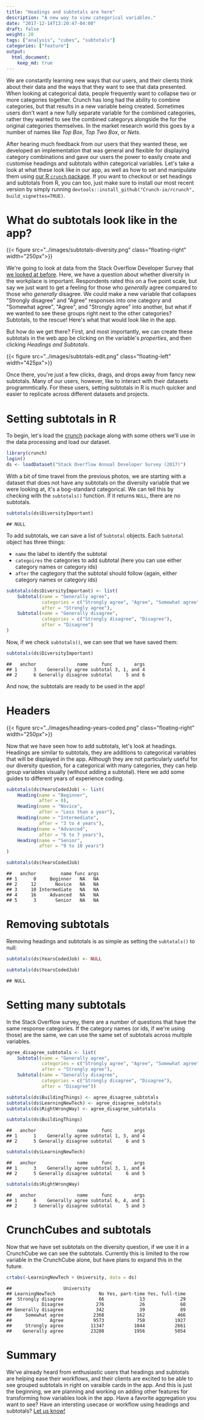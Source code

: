 ```yaml
---
title: "Headings and subtotals are here"
description: "A new way to view categorical variables."
date: "2017-12-14T13:20:47-04:00"
draft: false
weight: 20
tags: ["analysis", "cubes", "subtotals"]
categories: ["feature"]
output:
  html_document:
    keep_md: true
---
```


We are constantly learning new ways that our users, and their clients think about their data and the ways that they want to see that data presented. When looking at categorical data, people frequently want to collapse two or more categories together. Crunch has long had the ability to combine categories, but that results in a new variable being created. Sometimes users don't want a new fully separate variable for the combined categories, rather they wanted to see the combined categorys alongside the for the original categories themselves. In the market research world this goes by a number of names like _Top Box_, _Top Two Box_, or _Nets_.

After hearing much feedback from our users that they wanted these, we developed an implementation that was general and flexible for displaying category combinations and gave our users the power to easily create and customise headings and subtotals within categorical variables. Let's take a look at what these look like in our app, as well as how to set and manipulate them using [our R `crunch` package](http://crunch.io/r/crunch/). If you want to checkout or set headings and subtotals from R, you can too, just make sure to install our most recent version by simply running `devtools::install_github("Crunch-io/rcrunch", build_vignettes=TRUE)`.

# What do subtotals look like in the app?

{{< figure src="../images/subtotals-diversity.png" class="floating-right" width="250px">}}

We're going to look at data from the Stack Overflow Developer Survey that [we looked at before](../devs-as-users/). Here, we have a question about whether diversity in the workplace is important. Respondents rated this on a five point scale, but say we just want to get a feeling for those who _generally_ agree compared to those who _generally_ disagree. We could make a new variable that collapses "Strongly disagree" and "Agree" responses into one category and "Somewhat agree", "Agree", and "Strongly agree" into another, but what if we wanted to see these groups right next to the other categories? Subtotals, to the rescue! Here's what that would look like in the app.

But how do we get there? First, and most importantly, we can create these subtotals in the web app be clicking on the variable's _properties_, and then clicking _Headings and Subtotals_.

{{< figure src="../images/subtotals-edit.png" class="floating-left" width="425px">}}

Once there, you're just a few clicks, drags, and drops away from fancy new subtotals. Many of our users, however, like to interact with their datasets programmtically. For these users, setting subtotals in R is much quicker and easier to replicate across different datasets and projects.

# Setting subtotals in R

To begin, let's load the [crunch](http://crunch.io/r/crunch/) package along with some others we'll use in the data processing and load our dataset.





```r
library(crunch)
login()
ds <- loadDataset("Stack Overflow Annual Developer Survey (2017)")
```

With a bit of time travel from the previous photos, we are starting with a dataset that does not have any subtotals on the diversity variable that we were looking at, it's a bog-standard categorical. We can tell this by checking with the `subtotals()` function. If it returns `NULL`, there are no subtotals.


```r
subtotals(ds$DiversityImportant)
```

```
## NULL
```

To add subtotals, we can save a list of `Subtotal` objects. Each `Subtotal` object has three things:

* `name` the label to identify the subtotal
* `categoires` the categories to add subtotal (here you can use either category names or category ids)
* `after` the cagtegory that the subtotal should follow (again, either category names or category ids)


```r
subtotals(ds$DiversityImportant) <- list(
    Subtotal(name = "Generally agree",
             categories = c("Strongly agree", "Agree", "Somewhat agree"),
             after = "Strongly agree"),
    Subtotal(name = "Generally disagree",
             categories = c("Strongly disagree", "Disagree"),
             after = "Disagree")
)
```

Now, if we check `subtotals()`, we can see that we have saved them:


```r
subtotals(ds$DiversityImportant)
```

```
##   anchor               name     func        args
## 1      3    Generally agree subtotal 3, 1, and 4
## 2      6 Generally disagree subtotal     5 and 6
```

And now, the subtotals are ready to be used in the app!

# Headers
{{< figure src="../images/heading-years-coded.png" class="floating-right" width="250px">}}

Now that we have seen how to add subtotals, let's look at headings. Headings are similar to subtotals, they are additions to categorical variables that will be displayed in the app. Although they are not particularly useful for our diversity question, for a categorical with many categories, they can help group variables visually (without adding a subtotal). Here we add some guides to different years of experience coding.


```r
subtotals(ds$YearsCodedJob) <- list(
    Heading(name = "Beginner",
            after = 0),
    Heading(name = "Novice",
            after = "Less than a year"),
    Heading(name = "Intermediate",
            after = "3 to 4 years"),
    Heading(name = "Advanced",
            after = "6 to 7 years"),
    Heading(name = "Senior",
            after = "9 to 10 years")
)

subtotals(ds$YearsCodedJob)
```

```
##   anchor         name func args
## 1      0     Beginner   NA   NA
## 2     12       Novice   NA   NA
## 3     10 Intermediate   NA   NA
## 4     16     Advanced   NA   NA
## 5      3       Senior   NA   NA
```

# Removing subtotals
Removing headings and subtotals is as simple as setting the `subtotals()` to null:


```r
subtotals(ds$YearsCodedJob) <- NULL

subtotals(ds$YearsCodedJob)
```

```
## NULL
```

# Setting many subtotals 

In the Stack Overflow survey, there are a number of questions that have the same response categories. If the category names (or ids, if we're using those) are the same, we can use the same set of subtotals across multiple variables.


```r
agree_disagree_subtotals <- list(
    Subtotal(name = "Generally agree",
             categories = c("Strongly agree", "Agree", "Somewhat agree"),
             after = "Strongly agree"),
    Subtotal(name = "Generally disagree",
             categories = c("Strongly disagree", "Disagree"),
             after = "Disagree"))
```


```r
subtotals(ds$BuildingThings) <- agree_disagree_subtotals
subtotals(ds$LearningNewTech) <- agree_disagree_subtotals
subtotals(ds$RightWrongWay) <- agree_disagree_subtotals

subtotals(ds$BuildingThings)
```

```
##   anchor               name     func        args
## 1      1    Generally agree subtotal 1, 3, and 4
## 2      5 Generally disagree subtotal     6 and 5
```

```r
subtotals(ds$LearningNewTech)
```

```
##   anchor               name     func        args
## 1      3    Generally agree subtotal 3, 1, and 4
## 2      5 Generally disagree subtotal     6 and 5
```

```r
subtotals(ds$RightWrongWay)
```

```
##   anchor               name     func        args
## 1      6    Generally agree subtotal 6, 4, and 1
## 2      3 Generally disagree subtotal     5 and 3
```

# CrunchCubes and subtotals

Now that we have set subtotals on the diversity question, if we use it in a CrunchCube we can see the subtotals. Currently this is limited to the row variable in the CrunchCube alone, but have plans to expand this in the future. 


```r
crtabs(~LearningNewTech + University, data = ds)
```

```
##                   University    
## LearningNewTech                No Yes, part-time Yes, full-time
##  Strongly disagree             66             13             29
##           Disagree            276             26             60
## Generally disagree            342             39             89
##     Somewhat agree           2368            162            466
##              Agree           9573            750           1927
##     Strongly agree          11347           1044           2661
##    Generally agree          23288           1956           5054
```

# Summary

We've already heard from enthusiastic users that headings and subtotals are helping ease their workflows, and their clients are excited to be able to see grouped subtotals in right on varaible cards in the app. And this is just the beginning, we are planning and working on adding other features for transforming how variables look in the app. Have a favorite aggregation you want to see? Have an intersting usecase or workflow using headings and subtotals? [Let us know!](mailto:support@crunch.io)


